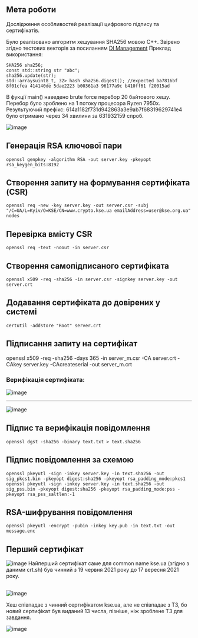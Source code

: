 ## Мета роботи 
Дослідження особливостей реалізації цифрового підпису та сертифікатів. 

Було реалізовано алгоритм хешування SHA256 мовою С++. Звірено згідно тестових векторів за посиланням [DI Management](https://www.di-mgt.com.au/sha_testvectors.html)
Приклад використання: 

```с++ 
SHA256 sha256; 
const std::string str "abc"; 
sha256.update(str); 
std::arraysuint8_t, 32> hash sha256.digest(); //expected ba7816bf 8f01cfea 414140de 5dae2223 b00361a3 96177a9c b410ff61 f20015ad
```

В фукції main() наведено brute force перебор 20 байтового хешу. Перебор було зроблено на 1 потоку процесора Ryzen 7950х. Результуючий префікс: 614a1182f731d942863a3e9ab7f68319629741e4 було отримано через 34 хвилини за 631932159 спроб.

![image](https://github.com/user-attachments/assets/be95cd06-8e59-459d-9b42-bbe485cdce72)

## Генерація RSA ключової пари
```openssl genpkey -algorithm RSA -out server.key -pkeyopt rsa_keygen_bits:8192```
## Створення запиту на формування сертифіката (CSR)
```openssl req -new -key server.key -out server.csr -subj "/C=UA/L=Kyiv/O=KSE/CN=www.crypto.kse.ua emailAddress=user@kse.org.ua" nodes ```
## Перевірка вмісту CSR
```openssl req -text -noout -in server.csr```
## Створення самопідписаного сертифіката
```openssl x509 -req -sha256 -in server.csr -signkey server.key -out server.crt```
## Додавання сертифіката до довірених у системі
```certutil -addstore "Root" server.crt```

## Підписання запиту на сертифікат 
openssl x509 -req -sha256 -days 365 -in server_m.csr -CA server.crt -CAkey server.key -CAcreateserial -out server_m.crt
### Верифікація сертифіката:
![image](https://github.com/user-attachments/assets/cda2e8c4-6ddd-47c0-9f1e-4b697b5ce0a7)

------------------------

![image](https://github.com/user-attachments/assets/9599ac03-12a3-4c0f-88b5-dd6c7d857b59)

## Підпис та верифікація повідомлення
```openssl dgst -sha256 -binary text.txt > text.sha256```
## Підпис повідомлення за схемою 
```openssl pkeyutl -sign -inkey server.key -in text.sha256 -out sig_pkcs1.bin -pkeyopt digest:sha256 -pkeyopt rsa_padding_mode:pkcs1```
```openssl pkeyutl -sign -inkey server.key -in text.sha256 -out sig_pss.bin -pkeyopt digest:sha256 -pkeyopt rsa_padding_mode:pss -pkeyopt rsa_pss_saltlen:-1```
## RSA-шифрування повідомлення 
```openssl pkeyutl -encrypt -pubin -inkey key.pub -in text.txt -out message.enc```

## Перший сертифікат 

![image](https://github.com/user-attachments/assets/b4ff066a-5c41-4bfa-9d44-bc85903c256f)
Найперший сертифікат саме для common name kse.ua (згідно з даними crt.sh) був чинний з 19 червня 2021 року до 17 вересня 2021 року.

## 

![image](https://github.com/user-attachments/assets/dcebbadf-27e0-4c97-81d8-c3ef175458f3)

Хеш співпадає з чинний сертифікатом kse.ua, але не співпадає з ТЗ, бо новий сертифікат був виданий 13 числа, пізніше, ніж зроблене ТЗ для завдання.

![image](https://github.com/user-attachments/assets/a5305f7b-a339-46c2-9617-d4732fe4efb9)








